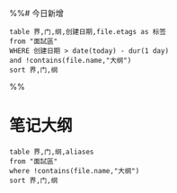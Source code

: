 
%%# 今日新增
```dataview  
table 界,门,纲,创建日期,file.etags as 标签
from "面試區"
WHERE 创建日期 > date(today) - dur(1 day) 
and !contains(file.name,"大纲")
sort 界,门,纲
```
%%

# 笔记大纲

```dataview
table 界,门,纲,aliases
from "面試區"
where !contains(file.name,"大纲")
sort 界,门,纲
```
